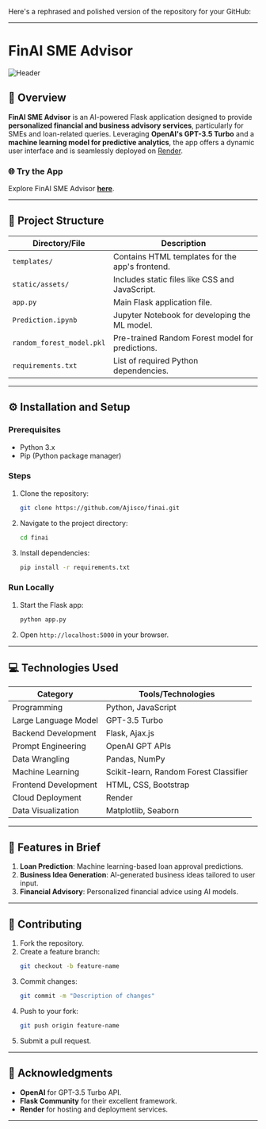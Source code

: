 Here's a rephrased and polished version of the repository for your GitHub:

---

# **FinAI SME Advisor**  
![Header](https://capsule-render.vercel.app/api?type=wave&color=gradient&height=300&section=header&text=FinAI%20SME%20Advisor&fontSize=50)

## 🚀 **Overview**  
**FinAI SME Advisor** is an AI-powered Flask application designed to provide **personalized financial and business advisory services**, particularly for SMEs and loan-related queries. Leveraging **OpenAI's GPT-3.5 Turbo** and a **machine learning model for predictive analytics**, the app offers a dynamic user interface and is seamlessly deployed on [Render](https://finai-t4wc.onrender.com).

### 🌐 **Try the App**  
Explore FinAI SME Advisor [**here**](https://finai-t4wc.onrender.com).  

---

## 📁 **Project Structure**  

| Directory/File         | Description                                           |  
|------------------------|-------------------------------------------------------|  
| `templates/`           | Contains HTML templates for the app's frontend.      |  
| `static/assets/`       | Includes static files like CSS and JavaScript.       |  
| `app.py`               | Main Flask application file.                         |  
| `Prediction.ipynb`     | Jupyter Notebook for developing the ML model.        |  
| `random_forest_model.pkl` | Pre-trained Random Forest model for predictions.   |  
| `requirements.txt`     | List of required Python dependencies.                |  

---

## ⚙️ **Installation and Setup**  

### **Prerequisites**  
- Python 3.x  
- Pip (Python package manager)  

### **Steps**  
1. Clone the repository:  
   ```bash  
   git clone https://github.com/Ajisco/finai.git  
   ```  
2. Navigate to the project directory:  
   ```bash  
   cd finai  
   ```  
3. Install dependencies:  
   ```bash  
   pip install -r requirements.txt  
   ```  

### **Run Locally**  
1. Start the Flask app:  
   ```bash  
   python app.py  
   ```  
2. Open `http://localhost:5000` in your browser.  

---

## 💻 **Technologies Used**  

| **Category**          | **Tools/Technologies**                               |  
|-----------------------|-----------------------------------------------------|  
| Programming           | Python, JavaScript                                  |  
| Large Language Model  | GPT-3.5 Turbo                                       |  
| Backend Development   | Flask, Ajax.js                                      |  
| Prompt Engineering    | OpenAI GPT APIs                                     |  
| Data Wrangling        | Pandas, NumPy                                       |  
| Machine Learning      | Scikit-learn, Random Forest Classifier              |  
| Frontend Development  | HTML, CSS, Bootstrap                                |  
| Cloud Deployment      | Render                                              |  
| Data Visualization    | Matplotlib, Seaborn                                 |  

---

## 🌟 **Features in Brief**  
1. **Loan Prediction**: Machine learning-based loan approval predictions.  
2. **Business Idea Generation**: AI-generated business ideas tailored to user input.  
3. **Financial Advisory**: Personalized financial advice using AI models.  

---

## 🤝 **Contributing**  

1. Fork the repository.  
2. Create a feature branch:  
   ```bash  
   git checkout -b feature-name  
   ```  
3. Commit changes:  
   ```bash  
   git commit -m "Description of changes"  
   ```  
4. Push to your fork:  
   ```bash  
   git push origin feature-name  
   ```  
5. Submit a pull request.  

---

## 🙏 **Acknowledgments**  
- **OpenAI** for GPT-3.5 Turbo API.  
- **Flask Community** for their excellent framework.  
- **Render** for hosting and deployment services.  

---  
